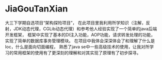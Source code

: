 # JiaGouTanXian
大三下学期自选项目“架构探险项目”，
在此项目里我利用所学知识（注解，反射，JDK动态代理，CGLib动态代理）和参考他人经验实现了一个简单的java后端开发框架，
框架中实现了基本的DI注入功能，AOP功能，请求转发处理的功能，实现了简单的数据库事务管理模块。
在项目中我体会深深体会了和理解了什么是Ioc，什么是面向切面编程，
熟悉了java se中一些高级技术的使用，让我对所学习的常用框架的使用有了更深刻的理解和对其实现了原理有了初步探寻。
